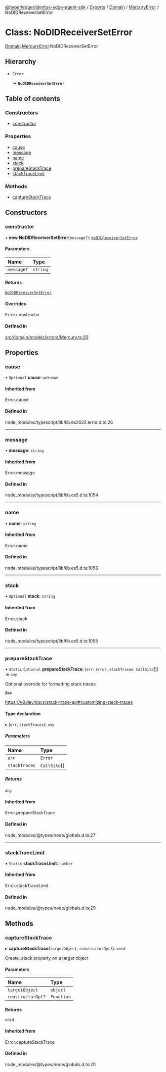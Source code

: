 [@hyperledger/identus-edge-agent-sdk](../README.md) / [Exports](../modules.md) / [Domain](../modules/Domain.md) / [MercuryError](../modules/Domain.MercuryError.md) / NoDIDReceiverSetError

# Class: NoDIDReceiverSetError

[Domain](../modules/Domain.md).[MercuryError](../modules/Domain.MercuryError.md).NoDIDReceiverSetError

## Hierarchy

- `Error`

  ↳ **`NoDIDReceiverSetError`**

## Table of contents

### Constructors

- [constructor](Domain.MercuryError.NoDIDReceiverSetError.md#constructor)

### Properties

- [cause](Domain.MercuryError.NoDIDReceiverSetError.md#cause)
- [message](Domain.MercuryError.NoDIDReceiverSetError.md#message)
- [name](Domain.MercuryError.NoDIDReceiverSetError.md#name)
- [stack](Domain.MercuryError.NoDIDReceiverSetError.md#stack)
- [prepareStackTrace](Domain.MercuryError.NoDIDReceiverSetError.md#preparestacktrace)
- [stackTraceLimit](Domain.MercuryError.NoDIDReceiverSetError.md#stacktracelimit)

### Methods

- [captureStackTrace](Domain.MercuryError.NoDIDReceiverSetError.md#capturestacktrace)

## Constructors

### constructor

• **new NoDIDReceiverSetError**(`message?`): [`NoDIDReceiverSetError`](Domain.MercuryError.NoDIDReceiverSetError.md)

#### Parameters

| Name | Type |
| :------ | :------ |
| `message?` | `string` |

#### Returns

[`NoDIDReceiverSetError`](Domain.MercuryError.NoDIDReceiverSetError.md)

#### Overrides

Error.constructor

#### Defined in

[src/domain/models/errors/Mercury.ts:20](https://github.com/hyperledger/identus-edge-agent-sdk-ts/blob/f2306959fcea168d196649eedb6a342635865544/src/domain/models/errors/Mercury.ts#L20)

## Properties

### cause

• `Optional` **cause**: `unknown`

#### Inherited from

Error.cause

#### Defined in

node_modules/typescript/lib/lib.es2022.error.d.ts:26

___

### message

• **message**: `string`

#### Inherited from

Error.message

#### Defined in

node_modules/typescript/lib/lib.es5.d.ts:1054

___

### name

• **name**: `string`

#### Inherited from

Error.name

#### Defined in

node_modules/typescript/lib/lib.es5.d.ts:1053

___

### stack

• `Optional` **stack**: `string`

#### Inherited from

Error.stack

#### Defined in

node_modules/typescript/lib/lib.es5.d.ts:1055

___

### prepareStackTrace

▪ `Static` `Optional` **prepareStackTrace**: (`err`: `Error`, `stackTraces`: `CallSite`[]) => `any`

Optional override for formatting stack traces

**`See`**

https://v8.dev/docs/stack-trace-api#customizing-stack-traces

#### Type declaration

▸ (`err`, `stackTraces`): `any`

##### Parameters

| Name | Type |
| :------ | :------ |
| `err` | `Error` |
| `stackTraces` | `CallSite`[] |

##### Returns

`any`

#### Inherited from

Error.prepareStackTrace

#### Defined in

node_modules/@types/node/globals.d.ts:27

___

### stackTraceLimit

▪ `Static` **stackTraceLimit**: `number`

#### Inherited from

Error.stackTraceLimit

#### Defined in

node_modules/@types/node/globals.d.ts:29

## Methods

### captureStackTrace

▸ **captureStackTrace**(`targetObject`, `constructorOpt?`): `void`

Create .stack property on a target object

#### Parameters

| Name | Type |
| :------ | :------ |
| `targetObject` | `object` |
| `constructorOpt?` | `Function` |

#### Returns

`void`

#### Inherited from

Error.captureStackTrace

#### Defined in

node_modules/@types/node/globals.d.ts:20
